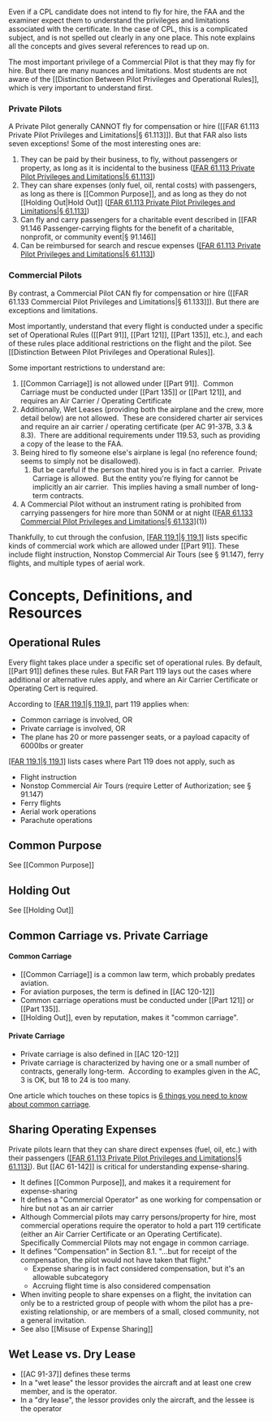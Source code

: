 Even if a CPL candidate does not intend to fly for hire, the FAA and the examiner expect them to understand the privileges and limitations associated with the certificate.  In the case of CPL, this is a complicated subject, and is not spelled out clearly in any one place.  This note explains all the concepts and gives several references to read up on.

The most important privilege of a Commercial Pilot is that they may fly for hire.  But there are many nuances and limitations. Most students are not aware of the [[Distinction Between Pilot Privileges and Operational Rules]], which is very important to understand first. 

### Private Pilots
A Private Pilot generally CANNOT fly for compensation or hire ([[FAR 61.113 Private Pilot Privileges and Limitations|§ 61.113]]). But that FAR also lists seven exceptions! Some of the most interesting ones are:

1. They can be paid by their business, to fly, without passengers or property, as long as it is incidental to the business ([[FAR 61.113 Private Pilot Privileges and Limitations|§ 61.113]](b))
2. They can share expenses (only fuel, oil, rental costs) with passengers, as long as there is [[Common Purpose]], and as long as they do not [[Holding Out|Hold Out]] ([[FAR 61.113 Private Pilot Privileges and Limitations|§ 61.113]](c))
3. Can fly and carry passengers for a charitable event described in [[FAR 91.146 Passenger-carrying flights for the benefit of a charitable, nonprofit, or community event|§ 91.146]]
4. Can be reimbursed for search and rescue expenses ([[FAR 61.113 Private Pilot Privileges and Limitations|§ 61.113]](e))

### Commercial Pilots
By contrast, a Commercial Pilot CAN fly for compensation or hire ([[FAR 61.133 Commercial Pilot Privileges and Limitations|§ 61.133]]). But there are exceptions and limitations.

Most importantly, understand that every flight is conducted under a specific set of Operational Rules ([[Part 91]], [[Part 121]], [[Part 135]], etc.), and each of these rules place additional restrictions on the flight and the pilot. See [[Distinction Between Pilot Privileges and Operational Rules]].

Some important restrictions to understand are:
1. [[Common Carriage]] is not allowed under [[Part 91]].  Common Carriage must be conducted under [[Part 135]] or [[Part 121]], and requires an Air Carrier / Operating Certificate
2. Additionally, Wet Leases (providing both the airplane and the crew, more detail below) are not allowed.  These are considered charter air services and require an air carrier / operating certificate (per AC 91-37B, 3.3 & 8.3).  There are additional requirements under 119.53, such as providing a copy of the lease to the FAA.
3. Being hired to fly someone else's airplane is legal (no reference found; seems to simply not be disallowed).
	1. But be careful if the person that hired you is in fact a carrier.  Private Carriage is allowed.  But the entity you're flying for cannot be implicitly an air carrier.  This implies having a small number of long-term contracts.
4. A Commercial Pilot without an instrument rating is prohibited from carrying passengers for hire more than 50NM or at night ([[FAR 61.133 Commercial Pilot Privileges and Limitations|§ 61.133]](b)(1))

Thankfully, to cut through the confusion, [[FAR 119.1|§ 119.1]](e) lists specific kinds of commercial work which are allowed under [[Part 91]].  These include flight instruction, Nonstop Commercial Air Tours (see § 91.147), ferry flights, and multiple types of aerial work.

# Concepts, Definitions, and Resources

## Operational Rules
Every flight takes place under a specific set of operational rules.  By default, [[Part 91]] defines these rules.  But FAR Part 119 lays out the cases where additional or alternative rules apply, and where an Air Carrier Certificate or Operating Cert is required.

According to [[FAR 119.1|§ 119.1]](a), part 119 applies when:
- Common carriage is involved, OR
- Private carriage is involved, OR
- The plane has 20 or more passenger seats, or a payload capacity of 6000lbs or greater

[[FAR 119.1|§ 119.1]](e) lists cases where Part 119 does not apply, such as 
- Flight instruction
- Nonstop Commercial Air Tours (require Letter of Authorization; see § 91.147)
- Ferry flights
- Aerial work operations
- Parachute operations

## Common Purpose
See [[Common Purpose]]

## Holding Out
See [[Holding Out]]

## Common Carriage vs. Private Carriage

#### Common Carriage
- [[Common Carriage]] is a common law term, which probably predates aviation.
- For aviation purposes, the term is defined in [[AC 120-12]]
- Common carriage operations must be conducted under [[Part 121]] or [[Part 135]].
- [[Holding Out]], even by reputation, makes it "common carriage".

#### Private Carriage
- Private carriage is also defined in [[AC 120-12]]
- Private carriage is characterized by having one or a small number of contracts, generally long-term.  According to examples given in the AC, 3 is OK, but 18 to 24 is too many.

One article which touches on these topics is [6 things you need to know about common carriage](https://www.boldmethod.com/blog/lists/2021/09/6-things-you-need-to-know-about-common-carriage/).

## Sharing Operating Expenses
Private pilots learn that they can share direct expenses (fuel, oil, etc.) with their passengers ([[FAR 61.113 Private Pilot Privileges and Limitations|§ 61.113]](c)).  But [[AC 61-142]] is critical for understanding expense-sharing.
- It defines [[Common Purpose]], and makes it a requirement for expense-sharing
- It defines a "Commercial Operator" as one working for compensation or hire but not as an air carrier
- Although Commercial pilots may carry persons/property for hire, most commercial operations require the operator to hold a part 119 certificate (either an Air Carrier Certificate or an Operating Certificate).  Specifically Commercial Pilots may not engage in common carriage.
- It defines "Compensation" in Section 8.1.  "...but for receipt of the compensation, the pilot would not have taken that flight."
	- Expense sharing is in fact considered compensation, but it's an allowable subcategory
	- Accruing flight time is also considered compensation
- When inviting people to share expenses on a flight, the invitation can only be to a restricted group of people with whom the pilot has a pre-existing relationship, or are members of a small, closed community, not a general invitation.
- See also [[Misuse of Expense Sharing]]

## Wet Lease vs. Dry Lease
- [[AC 91-37]] defines these terms
- In a "wet lease" the lessor provides the aircraft and at least one crew member, and is the operator.
- In a "dry lease", the lessor provides only the aircraft, and the lessee is the operator






